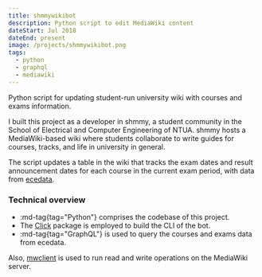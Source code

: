 ```yaml
---
title: shmmywikibot
description: Python script to edit MediaWiki content
dateStart: Jul 2018
dateEnd: present
image: /projects/shmmywikibot.png
tags:
  - python
  - graphql
  - mediawiki
---
```


Python script for updating student-run university wiki with courses and exams
information.

<!--more-->

I built this project as a developer in shmmy, a student community in the School
of Electrical and Computer Engineering of NTUA. shmmy hosts a MediaWiki-based
wiki where students collaborate to write guides for courses, tracks, and life in
university in general.

The script updates a table in the wiki that tracks the exam dates and result
announcement dates for each course in the current exam period, with data from
[ecedata](./ecedata.md).

### Technical overview

* :md-tag{tag="Python"} comprises the codebase of this project.
* The [Click](https://click.palletsprojects.com/en/8.1.x/) package is employed
to build the CLI of the bot.
* :md-tag{tag="GraphQL"} is used to query the courses and exams data from
ecedata.

Also, [mwclient](https://github.com/mwclient/mwclient) is used to run read and
write operations on the MediaWiki server.

